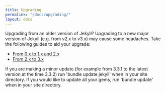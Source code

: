 ```yaml
---
title: Upgrading
permalink: "/docs/upgrading/"
layout: docs
---
```


Upgrading from an older version of Jekyll? Upgrading to a new major version of Jekyll (e.g. from v2.x to v3.x) may cause some headaches. Take the following guides to aid your upgrade:

- [From 0.x to 1.x and 2.x](/docs/upgrading/0-to-2/)
- [From 2.x to 3.x](/docs/upgrading/2-to-3/)

If you are making a minor update (for example from 3.3.1 to the latest version at the time 3.3.2) run 'bundle update jekyll' when in your site directory. 
If you would like to update all your gems, run 'bundle update' when in your site directory.
